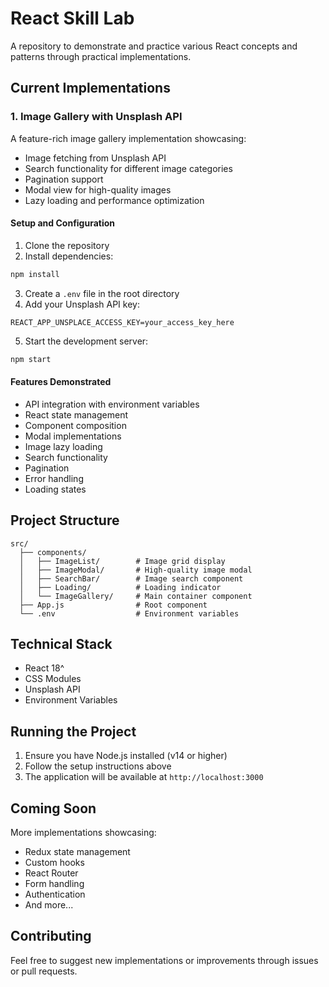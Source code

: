 # React Skill Lab

A repository to demonstrate and practice various React concepts and patterns through practical implementations.

## Current Implementations

### 1. Image Gallery with Unsplash API
A feature-rich image gallery implementation showcasing:
- Image fetching from Unsplash API
- Search functionality for different image categories
- Pagination support
- Modal view for high-quality images
- Lazy loading and performance optimization

#### Setup and Configuration
1. Clone the repository
2. Install dependencies:
```bash
npm install
```
3. Create a `.env` file in the root directory
4. Add your Unsplash API key:
```
REACT_APP_UNSPLACE_ACCESS_KEY=your_access_key_here
```
5. Start the development server:
```bash
npm start
```

#### Features Demonstrated
- API integration with environment variables
- React state management
- Component composition
- Modal implementations
- Image lazy loading
- Search functionality
- Pagination
- Error handling
- Loading states

## Project Structure
```
src/
  ├── components/
  │   ├── ImageList/        # Image grid display
  │   ├── ImageModal/       # High-quality image modal
  │   ├── SearchBar/        # Image search component
  │   ├── Loading/          # Loading indicator
  │   └── ImageGallery/     # Main container component
  ├── App.js                # Root component
  └── .env                  # Environment variables
```

## Technical Stack
- React 18^
- CSS Modules
- Unsplash API
- Environment Variables

## Running the Project
1. Ensure you have Node.js installed (v14 or higher)
2. Follow the setup instructions above
3. The application will be available at `http://localhost:3000`

## Coming Soon
More implementations showcasing:
- Redux state management
- Custom hooks
- React Router
- Form handling
- Authentication
- And more...

## Contributing
Feel free to suggest new implementations or improvements through issues or pull requests.
